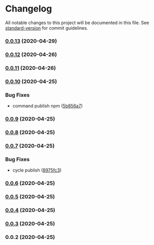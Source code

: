 # Changelog

All notable changes to this project will be documented in this file. See [standard-version](https://github.com/conventional-changelog/standard-version) for commit guidelines.

### [0.0.13](https://github.com/sprabowo/lafzi.js/compare/v0.0.12...v0.0.13) (2020-04-29)

### [0.0.12](https://github.com/sprabowo/lafzi.js/compare/v0.0.11...v0.0.12) (2020-04-26)

### [0.0.11](https://github.com/sprabowo/lafzi.js/compare/v0.0.10...v0.0.11) (2020-04-26)

### [0.0.10](https://github.com/sprabowo/lafzi.js/compare/v0.0.9...v0.0.10) (2020-04-25)


### Bug Fixes

* command publish npm ([5b856a7](https://github.com/sprabowo/lafzi.js/commit/5b856a72fdfb0fc7898c8931cf03b211adefc02c))

### [0.0.9](https://github.com/sprabowo/lafzi.js/compare/v0.0.8...v0.0.9) (2020-04-25)

### [0.0.8](https://github.com/sprabowo/lafzi.js/compare/v0.0.7...v0.0.8) (2020-04-25)

### [0.0.7](https://github.com/sprabowo/lafzi.js/compare/v0.0.6...v0.0.7) (2020-04-25)


### Bug Fixes

* cycle publish ([8975fc3](https://github.com/sprabowo/lafzi.js/commit/8975fc34dee685cf323378bfb88b9598fc090c4a))

### [0.0.6](https://github.com/sprabowo/lafzi.js/compare/v0.0.5...v0.0.6) (2020-04-25)

### [0.0.5](https://github.com/sprabowo/lafzi.js/compare/v0.0.4...v0.0.5) (2020-04-25)

### [0.0.4](https://github.com/sprabowo/lafzi.js/compare/v0.0.3...v0.0.4) (2020-04-25)

### [0.0.3](https://github.com/sprabowo/lafzi.js/compare/v0.0.2...v0.0.3) (2020-04-25)

### 0.0.2 (2020-04-25)
